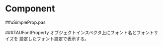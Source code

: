 ﻿Component
==========

##uSimpleProp.pas

###TAUFontProperty
オブジェクトインスペクタ上にフォント名とフォントサイズを 設定したフォント設定で表示する。